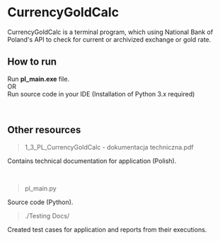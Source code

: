 # CurrencyGoldCalc
CurrencyGoldCalc is a terminal program, which using National Bank of Poland's API to check for current or archivized exchange or gold rate.

## How to run

Run **pl_main.exe** file.
<br>
OR
<br>
Run source code in your IDE (Installation of Python 3.x required)

<br>

## Other resources

>1_3_PL_CurrencyGoldCalc - dokumentacja techniczna.pdf

Contains technical documentation for application (Polish).

<br>

>pl_main.py

Source code (Python).
<br>

>./Testing Docs/

Created test cases for application and reports from their executions.
<br>